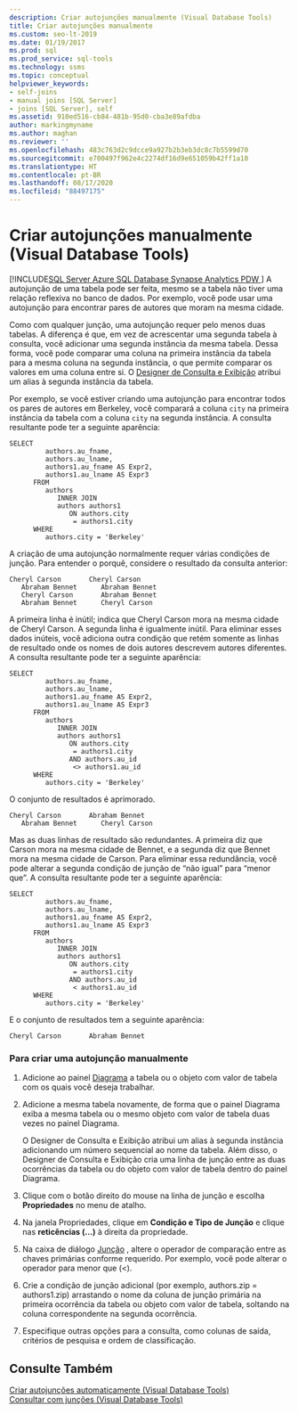```yaml
---
description: Criar autojunções manualmente (Visual Database Tools)
title: Criar autojunções manualmente
ms.custom: seo-lt-2019
ms.date: 01/19/2017
ms.prod: sql
ms.prod_service: sql-tools
ms.technology: ssms
ms.topic: conceptual
helpviewer_keywords:
- self-joins
- manual joins [SQL Server]
- joins [SQL Server], self
ms.assetid: 910ed516-cb84-481b-95d0-cba3e89afdba
author: markingmyname
ms.author: maghan
ms.reviewer: ''
ms.openlocfilehash: 483c763d2c9dcce9a927b2b3eb3dc8c7b5599d70
ms.sourcegitcommit: e700497f962e4c2274df16d9e651059b42ff1a10
ms.translationtype: HT
ms.contentlocale: pt-BR
ms.lasthandoff: 08/17/2020
ms.locfileid: "88497175"
---
```

# <a name="create-self-joins-manually-visual-database-tools"></a>Criar autojunções manualmente (Visual Database Tools)
[!INCLUDE[SQL Server Azure SQL Database Synapse Analytics PDW ](../../includes/applies-to-version/sql-asdb-asdbmi-asa-pdw.md)]
A autojunção de uma tabela pode ser feita, mesmo se a tabela não tiver uma relação reflexiva no banco de dados. Por exemplo, você pode usar uma autojunção para encontrar pares de autores que moram na mesma cidade.  
  
Como com qualquer junção, uma autojunção requer pelo menos duas tabelas. A diferença é que, em vez de acrescentar uma segunda tabela à consulta, você adicionar uma segunda instância da mesma tabela. Dessa forma, você pode comparar uma coluna na primeira instância da tabela para a mesma coluna na segunda instância, o que permite comparar os valores em uma coluna entre si. O [Designer de Consulta e Exibição](../../ssms/visual-db-tools/query-and-view-designer-tools-visual-database-tools.md) atribui um alias à segunda instância da tabela.  
  
Por exemplo, se você estiver criando uma autojunção para encontrar todos os pares de autores em Berkeley, você comparará a coluna `city` na primeira instância da tabela com a coluna `city` na segunda instância. A consulta resultante pode ter a seguinte aparência:  
  
```  
SELECT   
         authors.au_fname,   
         authors.au_lname,   
         authors1.au_fname AS Expr2,   
         authors1.au_lname AS Expr3  
      FROM   
         authors   
            INNER JOIN  
            authors authors1   
               ON authors.city   
                = authors1.city  
      WHERE  
         authors.city = 'Berkeley'  
```  
  
A criação de uma autojunção normalmente requer várias condições de junção. Para entender o porquê, considere o resultado da consulta anterior:  
  
```  
Cheryl Carson       Cheryl Carson  
   Abraham Bennet      Abraham Bennet  
   Cheryl Carson       Abraham Bennet  
   Abraham Bennet      Cheryl Carson  
```  
  
A primeira linha é inútil; indica que Cheryl Carson mora na mesma cidade de Cheryl Carson. A segunda linha é igualmente inútil. Para eliminar esses dados inúteis, você adiciona outra condição que retém somente as linhas de resultado onde os nomes de dois autores descrevem autores diferentes. A consulta resultante pode ter a seguinte aparência:  
  
```  
SELECT   
         authors.au_fname,   
         authors.au_lname,   
         authors1.au_fname AS Expr2,   
         authors1.au_lname AS Expr3  
      FROM   
         authors   
            INNER JOIN  
            authors authors1   
               ON authors.city   
                = authors1.city  
               AND authors.au_id  
                <> authors1.au_id  
      WHERE  
         authors.city = 'Berkeley'  
```  
  
O conjunto de resultados é aprimorado.  
  
```  
Cheryl Carson       Abraham Bennet  
   Abraham Bennet      Cheryl Carson  
```  
  
Mas as duas linhas de resultado são redundantes. A primeira diz que Carson mora na mesma cidade de Bennet, e a segunda diz que Bennet mora na mesma cidade de Carson. Para eliminar essa redundância, você pode alterar a segunda condição de junção de “não igual” para “menor que”. A consulta resultante pode ter a seguinte aparência:  
  
```  
SELECT   
         authors.au_fname,   
         authors.au_lname,   
         authors1.au_fname AS Expr2,   
         authors1.au_lname AS Expr3  
      FROM   
         authors   
            INNER JOIN  
            authors authors1   
               ON authors.city   
                = authors1.city  
               AND authors.au_id  
                < authors1.au_id  
      WHERE  
         authors.city = 'Berkeley'  
```  
  
E o conjunto de resultados tem a seguinte aparência:  
  
```  
Cheryl Carson       Abraham Bennet  
```  
  
### <a name="to-create-a-self-join-manually"></a>Para criar uma autojunção manualmente  
  
1.  Adicione ao painel [Diagrama](../../ssms/visual-db-tools/diagram-pane-visual-database-tools.md) a tabela ou o objeto com valor de tabela com os quais você deseja trabalhar.  
  
2.  Adicione a mesma tabela novamente, de forma que o painel Diagrama exiba a mesma tabela ou o mesmo objeto com valor de tabela duas vezes no painel Diagrama.  
  
    O Designer de Consulta e Exibição atribui um alias à segunda instância adicionando um número sequencial ao nome da tabela. Além disso, o Designer de Consulta e Exibição cria uma linha de junção entre as duas ocorrências da tabela ou do objeto com valor de tabela dentro do painel Diagrama.  
  
3.  Clique com o botão direito do mouse na linha de junção e escolha **Propriedades** no menu de atalho.  
  
4.  Na janela Propriedades, clique em **Condição e Tipo de Junção** e clique nas **reticências (…)** à direita da propriedade.  
  
5.  Na caixa de diálogo [Junção](../../ssms/visual-db-tools/join-dialog-box-visual-database-tools.md) , altere o operador de comparação entre as chaves primárias conforme requerido. Por exemplo, você pode alterar o operador para menor que (<).  
  
6.  Crie a condição de junção adicional (por exemplo, authors.zip = authors1.zip) arrastando o nome da coluna de junção primária na primeira ocorrência da tabela ou objeto com valor de tabela, soltando na coluna correspondente na segunda ocorrência.  
  
7.  Especifique outras opções para a consulta, como colunas de saída, critérios de pesquisa e ordem de classificação.  
  
## <a name="see-also"></a>Consulte Também  
[Criar autojunções automaticamente &#40;Visual Database Tools&#41;](../../ssms/visual-db-tools/create-self-joins-automatically-visual-database-tools.md)  
[Consultar com junções &#40;Visual Database Tools&#41;](../../ssms/visual-db-tools/query-with-joins-visual-database-tools.md)  
  
